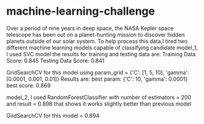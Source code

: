 # machine-learning-challenge
Over a period of nine years in deep space, the NASA Kepler space telescope has been out on a planet-hunting mission to discover hidden planets outside of our solar system.
To help process this data,I tired two different machine learning models capable of classifying candidate 
model_1, I used SVC model the results for training and testing data are:
Training Data Score: 0.845
Testing Data Score: 0.841

GridSearchCV for this model using
 param_grid = {'C': [1, 5, 10],
              'gamma': [0.0001, 0.001, 0.01]}
Results are:
best param: {'C': 10, 'gamma': 0.0001}
best score: 0.869

model_2, I used RandomForestClassifier with number of 
estimators = 200 and 
result = 0.898 that shows it works slightly better than previous model

GirdSearchCV for this model = 0.894